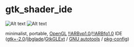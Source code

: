 gtk_shader_ide
==============

![Alt text](https://github.com/mbohun/gtk_shader_ide/raw/master/doc/gsc_screenshot_20041008.png "2004-10-08")
![Alt text](https://github.com/mbohun/gtk_shader_ide/raw/master/doc/gsc_screenshot_20041019.png "2004-10-19")

minimalist, portable, [OpenGL](http://www.opengl.org) [!!ARBvp1.0](http://www.opengl.org/registry/specs/ARB/vertex_program.txt)/[!!ARBfp1.0](http://www.opengl.org/registry/specs/ARB/fragment_program.txt) IDE
([gtk+-2.0](http://www.gtk.org)/[libglade](http://developer.gnome.org/libglade)/[GtkGLExt](http://projects.gnome.org/gtkglext) / [GNU autotools](http://en.wikipedia.org/wiki/GNU_build_system) / [pkg-config](http://www.freedesktop.org/wiki/Software/pkg-config))










